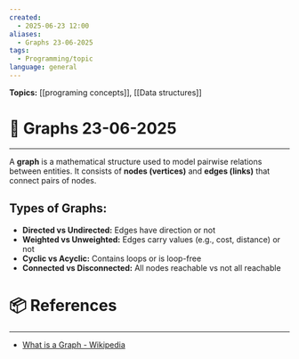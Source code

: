 ```yaml
---
created:
  - 2025-06-23 12:00
aliases:
  - Graphs 23-06-2025
tags:
  - Programming/topic
language: general
---
```


**Topics:** [[programing concepts]], [[Data structures]]

# 📃 Graphs 23-06-2025

---
A **graph** is a mathematical structure used to model pairwise relations between entities. It consists of **nodes (vertices)** and **edges (links)** that connect pairs of nodes.

## Types of Graphs:
- **Directed vs Undirected:** Edges have direction or not
- **Weighted vs Unweighted:** Edges carry values (e.g., cost, distance) or not
- **Cyclic vs Acyclic:** Contains loops or is loop-free
- **Connected vs Disconnected:** All nodes reachable vs not all reachable

# 📦 References

---

- [What is a Graph - Wikipedia](https://en.wikipedia.org/wiki/Graph_(abstract_data_type))